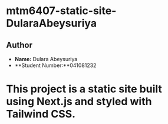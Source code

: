 # mtm6407-static-site-DularaAbeysuriya

## Author

- **Name:** Dulara Abeysuriya
- **Student Number:**041081232

# This project is a static site built using Next.js and styled with Tailwind CSS.

